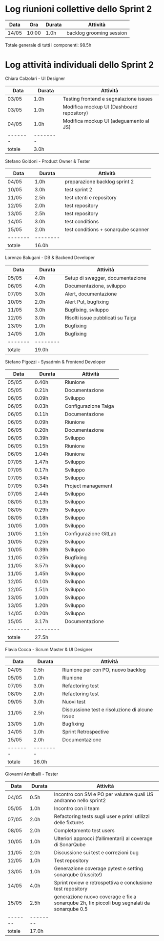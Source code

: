 # Log riunioni collettive dello Sprint 2

| Data | Ora | Durata | Attività |
|------|-----|--------|----------|
|14/05 |10:00 | 1.0h  | backlog grooming session |

Totale generale di tutti i componenti: 98.5h


# Log attività individuali dello Sprint 2




Chiara Calzolari - UI Designer

| Data  | Durata | Attività |
|-------|--------|----------|
|03/05 | 1.0h | Testing frontend e segnalazione issues
|03/05 | 1.0h | Modifica mockup UI (Dashboard repository)
|04/05 | 1.0h | Modifica mockup UI (adeguamento al JS)
|-------|--------|
|totale| 3.0h |

Stefano Goldoni - Product Owner & Tester

| Data  | Durata | Attività |
|-------|--------|----------|
|04/05 |1.0h |preparazione backlog sprint 2
|10/05 |3.0h |test sprint 2
|11/05 |2.5h |test utenti e repository
|12/05 |2.0h |test repository
|13/05 |2.5h |test repository
|14/05 |3.0h |test conditions
|15/05 |2.0h |test conditions + sonarqube scanner
|-------|--------|
|totale| 16.0h |

Lorenzo Balugani - DB & Backend Developer

| Data  | Durata | Attività |
|-------|--------|----------|
|05/05|4.0h|Setup di swagger, documentazione
|06/05|4.0h|Documentazione, sviluppo
|07/05|3.0h|Alert, documentazione
|10/05|2.0h|Alert Put, bugfixing
|11/05|3.0h|Bugfixing, sviluppo
|12/05|3.0h|Risolti issue pubblicati su Taiga
|13/05|1.0h|Bugfixing
|14/05|1.0h|Bugfixing
|-------|--------|
|totale| 19.0h |

Stefano Pigozzi - Sysadmin & Frontend Developer

| Data  | Durata | Attività |
|-------|--------|----------|
|05/05|0.40h|Riunione
|05/05|0.21h|Documentazione
|06/05|0.09h|Sviluppo
|06/05|0.03h|Configurazione Taiga
|06/05|0.11h|Documentazione
|06/05|0.09h|Riunione
|06/05|0.20h|Documentazione
|06/05|0.39h|Sviluppo
|06/05|0.15h|Riunione
|06/05|1.04h|Riunione
|07/05|1.47h|Sviluppo
|07/05|0.17h|Sviluppo
|07/05|0.34h|Sviluppo
|07/05|0.34h|Project management
|07/05|2.44h|Sviluppo
|08/05|0.13h|Sviluppo
|08/05|0.29h|Sviluppo
|08/05|0.18h|Sviluppo
|10/05|1.00h|Sviluppo
|10/05|1.15h|Configurazione GitLab
|10/05|0.25h|Sviluppo
|10/05|0.39h|Sviluppo
|11/05|0.25h|Bugfixing
|11/05|3.57h|Sviluppo
|11/05|1.45h|Sviluppo
|12/05|0.10h|Sviluppo
|12/05|1.51h|Sviluppo
|13/05|1.00h|Sviluppo
|13/05|1.20h|Sviluppo
|14/05|0.20h|Sviluppo
|15/05|3.17h|Documentazione
|-------|--------|
|totale| 27.5h |

Flavia Cocca - Scrum Master & UI Designer

| Data  | Durata | Attività |
|-------|--------|----------|
|04/05|0.5h|Riunione per con PO, nuovo backlog
|05/05|1.0h|Riunione
|07/05|3.0h|Refactoring test
|08/05|2.0h|Refactoring test
|09/05|3.0h|Nuovi test
|11/05|2.5h|Discussione test e risoluzione di alcune issue
|13/05|1.0h|Bugfixing
|14/05|1.0h|Sprint Retrospective
|15/05|2.0h|Documentazione 
|-------|--------|
|totale| 16.0h |

Giovanni Anniballi - Tester

| Data  | Durata | Attività |
|-------|--------|----------|
|04/05|0.5h|Incontro con SM e PO per valutare quali US andranno nello sprint2
|05/05|1.0h|Incontro con il team
|07/05|2.0h|Refactoring tests sugli user e primi utilizzi delle fixtures
|08/05|2.0h|Completamento test users
|10/05|1.0h|Ulteriori approcci (fallimentari) al coverage di SonarQube
|11/05|2.0h|Discussione sui test e correzioni bug
|12/05|1.0h|Test repository
|13/05|1.0h|Generazione coverage pytest e setting sonarqube (riuscito!)
|14/05|4.0h|Sprint review e retrospettiva e conclusione test repository
|15/05|2.5h|generazione nuovo coverage e fix a sonarqube 2h, fix piccoli bug segnalati da sonarqube 0.5
|-------|--------|
|totale| 17.0h |



